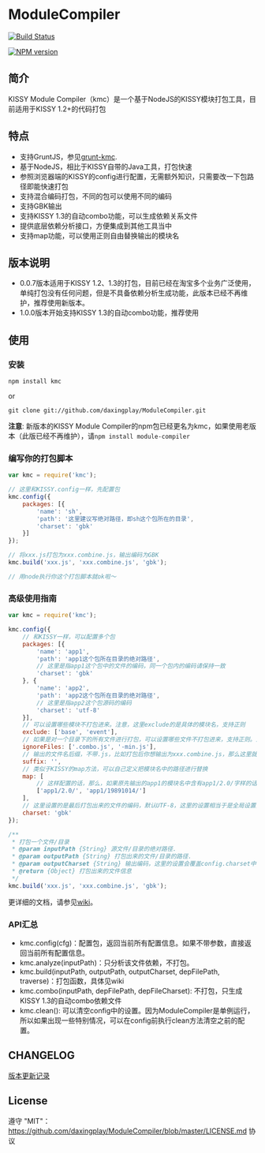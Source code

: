 # ModuleCompiler

[![Build Status](https://secure.travis-ci.org/daxingplay/ModuleCompiler.png)](http://travis-ci.org/daxingplay/ModuleCompiler)

[![NPM version](https://badge.fury.io/js/kmc.png)](http://badge.fury.io/js/kmc)

## 简介

KISSY Module Compiler（kmc）是一个基于NodeJS的KISSY模块打包工具，目前适用于KISSY 1.2+的代码打包

## 特点

- 支持GruntJS，参见[grunt-kmc](https://github.com/daxingplay/grunt-kmc).
- 基于NodeJS，相比于KISSY自带的Java工具，打包快速
- 参照浏览器端的KISSY的config进行配置，无需额外知识，只需要改一下包路径即能快速打包
- 支持混合编码打包，不同的包可以使用不同的编码
- 支持GBK输出
- 支持KISSY 1.3的自动combo功能，可以生成依赖关系文件
- 提供底层依赖分析接口，方便集成到其他工具当中
- 支持map功能，可以使用正则自由替换输出的模块名

## 版本说明

- 0.0.7版本适用于KISSY 1.2、1.3的打包，目前已经在淘宝多个业务广泛使用，单纯打包没有任何问题，但是不具备依赖分析生成功能，此版本已经不再维护，推荐使用新版本。
- 1.0.0版本开始支持KISSY 1.3的自动combo功能，推荐使用

## 使用

### 安装
    npm install kmc

or

    git clone git://github.com/daxingplay/ModuleCompiler.git

**注意**: 新版本的KISSY Module Compiler的npm包已经更名为kmc，如果使用老版本（此版已经不再维护），请`npm install module-compiler`

### 编写你的打包脚本

```js
var kmc = require('kmc');

// 这里和KISSY.config一样，先配置包
kmc.config({
    packages: [{
        'name': 'sh',
        'path': '这里建议写绝对路径，即sh这个包所在的目录',
        'charset': 'gbk'
    }]
});

// 将xxx.js打包为xxx.combine.js，输出编码为GBK
kmc.build('xxx.js', 'xxx.combine.js', 'gbk');

// 用node执行你这个打包脚本就ok啦～
```

### 高级使用指南

```js
var kmc = require('kmc');

kmc.config({
    // 和KISSY一样，可以配置多个包
    packages: [{
        'name': 'app1',
        'path': 'app1这个包所在目录的绝对路径',
        // 这里是指app1这个包中的文件的编码，同一个包内的编码请保持一致
        'charset': 'gbk'
    }, {
        'name': 'app2',
        'path': 'app2这个包所在目录的绝对路径',
        // 这里是指app2这个包源码的编码
        'charset': 'utf-8'
    }],
    // 可以设置哪些模块不打包进来。注意，这里exclude的是具体的模块名，支持正则
    exclude: ['base', 'event'],
    // 如果是对一个目录下的所有文件进行打包，可以设置哪些文件不打包进来，支持正则。注意和上面的exclude的配置的区别。
    ignoreFiles: ['.combo.js', '-min.js'],
    // 输出的文件名后缀，不带.js，比如打包后你想输出为xxx.combine.js，那么这里就配置为：.combine
    suffix: '',
    // 类似于KISSY的map方法，可以自己定义把模块名中的路径进行替换
    map: [
        // 这样配置的话，那么，如果原先输出的app1的模块名中含有app1/2.0/字样的话，就会被替换成app1/19891014/
        ['app1/2.0/', 'app1/19891014/']
    ],
    // 这里设置的是最后打包出来的文件的编码，默认UTF-8，这里的设置相当于是全局设置，下面build中的设置是针对单一打包实例的
    charset: 'gbk'
});

/**
 * 打包一个文件/目录
 * @param inputPath {String} 源文件/目录的绝对路径.
 * @param outputPath {String} 打包出来的文件/目录的路径.
 * @param outputCharset {String} 输出编码，这里的设置会覆盖config.charset中的设置，默认UTF-8
 * @return {Object} 打包出来的文件信息
 */
kmc.build('xxx.js', 'xxx.combine.js', 'gbk');
```

更详细的文档，请参见[wiki](https://github.com/daxingplay/ModuleCompiler/wiki)。

### API汇总

* kmc.config(cfg)：配置包，返回当前所有配置信息。如果不带参数，直接返回当前所有配置信息。
* kmc.analyze(inputPath)：只分析该文件依赖，不打包。
* kmc.build(inputPath, outputPath, outputCharset, depFilePath, traverse)：打包函数，具体见wiki
* kmc.combo(inputPath, depFilePath, depFileCharset): 不打包，只生成KISSY 1.3的自动combo依赖文件
* kmc.clean(): 可以清空config中的设置。因为ModuleCompiler是单例运行，所以如果出现一些特别情况，可以在config前执行clean方法清空之前的配置。

## CHANGELOG

[版本更新记录](https://github.com/daxingplay/ModuleCompiler/blob/master/HISTORY.md)

## License
遵守 "MIT"：https://github.com/daxingplay/ModuleCompiler/blob/master/LICENSE.md 协议